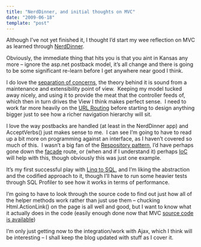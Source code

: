 ```yaml
---
title: "NerdDinner, and initial thoughts on MVC"
date: "2009-06-18"
template: "post"
---
```


Although I’ve not yet finished it, I thought I’d start my wee reflection on MVC as learned through [NerdDinner](http://tinyurl.com/aspnetmvc).

Obviously, the immediate thing that hits you is that you aint in Kansas any more – ignore the asp.net postback model, it’s all change and there is going to be some significant re-learn before I get anywhere near good I think.

I do love the [separation of concerns](http://en.wikipedia.org/wiki/Separation_of_concerns), the theory behind it is sound from a maintenance and extensibility point of view.  Keeping my model tucked away nicely, and using it to provide the meat that the controller feeds of, which then in turn drives the View I think makes perfect sense.  I need to work far more heavily on the [URL Routing](http://blog.dmbcllc.com/2009/03/26/aspnet-mvc-routing/) before starting to design anything bigger just to see how a richer navigation hierarchy will sit.

I love the way postbacks are handled (at least in the NerdDinner app) and AcceptVerbs() just makes sense to me.  I can see I’m going to have to read up a bit more on programming against an interface, as I haven’t covered so much of this.  I wasn’t a big fan of the [Respository pattern](http://www.martinfowler.com/eaaCatalog/repository.html), I’d have perhaps gone down the [facade](http://en.wikipedia.org/wiki/Facade_pattern) route, or (when and if I understand it) perhaps [IoC](http://www.martinfowler.com/articles/injection.html) will help with this, though obviously this was just one example.

It’s my first successful play with [Linq to SQL](http://weblogs.asp.net/scottgu/archive/2007/05/19/using-linq-to-sql-part-1.aspx), and I’m liking the abstraction and the codified approach to it, though I’ll have to run some heavier tests through SQL Profiler to see how it works in terms of performance.

I’m going to have to look through the source code to find out just how all of the helper methods work rather than just use them – chucking Html.ActionLink() on the page is all well and good, but I want to know what it actually does in the code (easily enough done now that MVC [source code is available](http://weblogs.asp.net/scottgu/archive/2008/03/21/asp-net-mvc-source-code-now-available.aspx))

I’m only just getting now to the integration/work with Ajax, which I think will be interesting – I shall keep the blog updated with stuff as I cover it.
